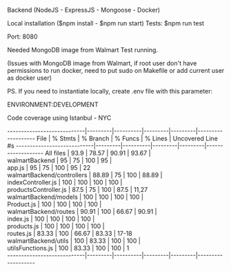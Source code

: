 Backend (NodeJS - ExpressJS - Mongoose - Docker)

Local installation ($npm install - $npm run start)
Tests: $npm run test

Port: 8080

Needed MongoDB image from Walmart Test running.

(Issues with MongoDB image from Walmart, if root user don't have permissions to run docker, need to put sudo on Makefile or add current user as docker user)

PS. If you need to instantiate locally, create .env file with this parameter:

ENVIRONMENT:DEVELOPMENT

Code coverage using Istanbul - NYC 

----------------------------|---------|----------|---------|---------|-------------------
File                        | % Stmts | % Branch | % Funcs | % Lines | Uncovered Line #s 
----------------------------|---------|----------|---------|---------|-------------------
All files                   |    93.9 |    78.57 |   90.91 |   93.67 |                   
 walmartBackend             |      95 |       75 |     100 |      95 |                   
  app.js                    |      95 |       75 |     100 |      95 | 22                
 walmartBackend/controllers |   88.89 |       75 |     100 |   88.89 |                   
  indexController.js        |     100 |      100 |     100 |     100 |                   
  productsController.js     |    87.5 |       75 |     100 |    87.5 | 11,27             
 walmartBackend/models      |     100 |      100 |     100 |     100 |                   
  Product.js                |     100 |      100 |     100 |     100 |                   
 walmartBackend/routes      |   90.91 |      100 |   66.67 |   90.91 |                   
  index.js                  |     100 |      100 |     100 |     100 |                   
  products.js               |     100 |      100 |     100 |     100 |                   
  routes.js                 |   83.33 |      100 |   66.67 |   83.33 | 17-18             
 walmartBackend/utils       |     100 |    83.33 |     100 |     100 |                   
  utilsFunctions.js         |     100 |    83.33 |     100 |     100 | 1                 
----------------------------|---------|----------|---------|---------|-------------------